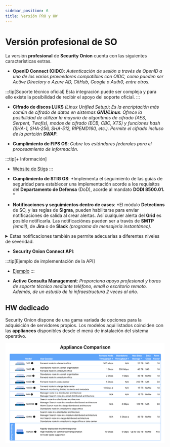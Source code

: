 ```yaml
---
sidebar_position: 6
title: Versión PRO y HW
---
```

# Versión profesional de SO

La versión **profesional** de **Security Onion** cuenta con las siguientes características extras.

- **OpenID Connect (OIDC)**: *Autenticación de sesión a través de OpenID a uno de los varios proveedores compatibles con OIDC, como pueden ser Active Directory o Azure AD, GitHub, Google o Auth0, entre otros.*

:::tip[Soporte técnico oficial]
Esta integración puede ser compleja y para ello existe la posibilidad de recibir el apoyo del soporte oficial.
:::

- **Cifrado de discos LUKS** *(Linux Unified Setup)*: *Es la encriptación más común de cifrado de datos en sistemas **GNU/Linux**. Ofrece la posibilidad de utilizar la mayoría de algoritmos de cifrado (AES, Serpent, Twofis), modos de cifrado (ECB, CBC, XTS) y funciones hash (SHA-1, SHA-256, SHA-512, RIPEMD160, etc.). Permite el cifrado incluso de la partción **SWAP**.*

- **Cumplimiento de FIPS OS**: *Cubre los estándares federales para el procesamiento de información*.

:::tip[+ Información]
- <a href="https://public.cyber.mil/stigs/">Website de Stigs</a>
:::

- **Cumplimiento de STIG OS**: *Implementa el seguimiento de las guías de seguridad para establecer una implementación acorde a los requisitos del **Departamento de Defensa** (DoD), acorde al mandato **DODI 8500.01.** * 

- **Notificaciones y seguimientos dentro de cases**: *El módulo **Detections** de SO, y las reglas de **Sigma**, pueden habilitarse para enviar notificaciones de salida al crear alertas. Así cualquier alerta del **Grid** es posible notificarla. Las notificaciónes pueden ser a través de **SMTP** *(email)*, de **Jira** o de **Slack** *(programa de mensajería instantáneo)*.

<details>
<summary>
Estas notificaciones también se permite adecuarlas a diferentes niveles de severidad.
</summary>

0. **Severidad desconocida**
1. **Severidad informativa**
2. **Baja gravedad**
3. **Severidad media**
4. **Alta Severidad**
5. **Severidad crítica**

</details>


- **Security Onion Connect API**: 

:::tip[Ejemplo de implementación de la API]
- <a href="https://blog.securityonion.net/2025/02/external-api-for-security-onion-pro.html">Ejemplo</a>
:::


- **Active Consulta Management**: *Proporciona apoyo profesional y horas de soporte técnico mediante teléfono, email o escritorio remoto. Además, de un estudio de la infraestructura 2 veces al año.*


## HW dedicado

Security Onion dispone de una gama variada de opciones para la adquisición de servidores propios. Los modelos aquí listados coinciden con las **appliances** disponibles desde el menú de instalación del sistema operativo.

![](../Img/so/so-appliance-hardware.png)

